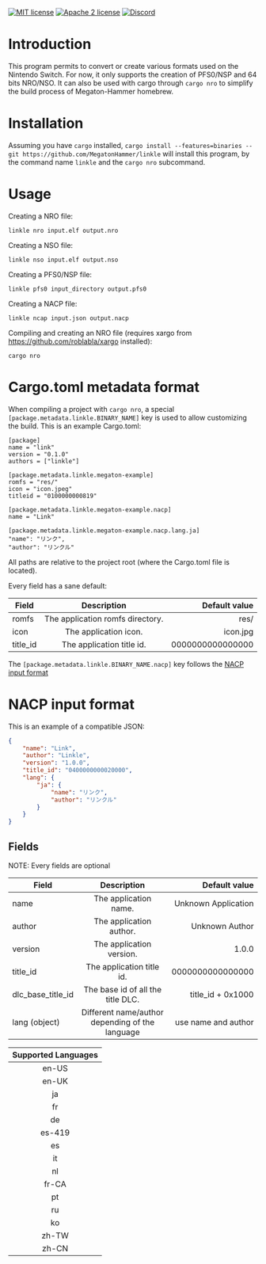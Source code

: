 [![MIT license](https://img.shields.io/badge/license-MIT-blue.svg)](https://raw.githubusercontent.com/MegatonHammer/linkle/master/LICENSE-MIT)
[![Apache 2 license](https://img.shields.io/badge/license-Apache-blue.svg)](https://raw.githubusercontent.com/MegatonHammer/linkle/master/LICENSE-APACHE)
[![Discord](https://img.shields.io/discord/439418034130780182.svg)]( https://discord.gg/MZJbNZY)

# Introduction

This program permits to convert or create various formats used on the Nintendo Switch.
For now, it only supports the creation of PFS0/NSP and 64 bits NRO/NSO. It can also
be used with cargo through `cargo nro` to simplify the build process of Megaton-Hammer
homebrew.

# Installation

Assuming you have `cargo` installed, `cargo install --features=binaries --git https://github.com/MegatonHammer/linkle`
will install this program, by the command name `linkle` and the `cargo nro` subcommand.

# Usage

Creating a NRO file:

    linkle nro input.elf output.nro

Creating a NSO file:

    linkle nso input.elf output.nso

Creating a PFS0/NSP file:

    linkle pfs0 input_directory output.pfs0

Creating a NACP file:

    linkle ncap input.json output.nacp

Compiling and creating an NRO file (requires xargo from https://github.com/roblabla/xargo installed):

    cargo nro

# Cargo.toml metadata format

When compiling a project with `cargo nro`, a special `[package.metadata.linkle.BINARY_NAME]` key is
used to allow customizing the build. This is an example Cargo.toml:

```
[package]
name = "link"
version = "0.1.0"
authors = ["linkle"]

[package.metadata.linkle.megaton-example]
romfs = "res/"
icon = "icon.jpeg"
titleid = "0100000000819"

[package.metadata.linkle.megaton-example.nacp]
name = "Link"

[package.metadata.linkle.megaton-example.nacp.lang.ja]
"name": "リンク",
"author": "リンクル"
```

All paths are relative to the project root (where the Cargo.toml file is located).

Every field has a sane default:

| Field             | Description                                      | Default value       |
| ----------------- |:------------------------------------------------:| -------------------:|
| romfs             | The application romfs directory.                 | res/                |
| icon              | The application icon.                            | icon.jpg            |
| title_id          | The application title id.                        | 0000000000000000    |

The `[package.metadata.linkle.BINARY_NAME.nacp]` key follows the [NACP input format](#nacp-input-format)

# NACP input format

This is an example of a compatible JSON:

```json
{
    "name": "Link",
    "author": "Linkle",
    "version": "1.0.0",
    "title_id": "0400000000020000",
    "lang": {
        "ja": {
            "name": "リンク",
            "author": "リンクル"
        }
    }
}
```

## Fields

NOTE: Every fields are optional

| Field             | Description                                      | Default value       |
| ----------------- |:------------------------------------------------:| -------------------:|
| name              | The application name.                            | Unknown Application |
| author            | The application author.                          | Unknown Author      |
| version           | The application version.                         | 1.0.0               |
| title_id          | The application title id.                        | 0000000000000000    |
| dlc_base_title_id | The base id of all the title DLC.                | title_id + 0x1000   |
| lang (object)     | Different name/author depending of the language  | use name and author |

| Supported Languages|
|:------------------:|
| en-US              |
| en-UK              |
| ja                 |
| fr                 |
| de                 |
| es-419             |
| es                 |
| it                 |
| nl                 |
| fr-CA              |
| pt                 |
| ru                 |
| ko                 |
| zh-TW              |
| zh-CN              |
